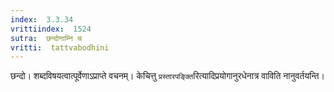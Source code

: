 ```yaml
---
index:  3.3.34
vrittiindex:  1524
sutra:  छन्दोनाम्नि च
vritti:  tattvabodhini 
---
```


छन्दो। शब्दविषयत्वात्पूर्वेणाऽप्राप्ते वचनम्। केचित्तु `प्रस्तारपङ्क्ति`रित्यादिप्रयोगानुरधेनात्र वाविति नानुवर्तयन्ति।


